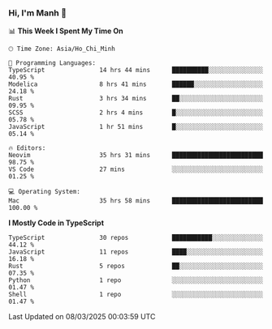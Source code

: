 ### Hi, I'm Manh 👋

<!--START_SECTION:waka-->
📊 **This Week I Spent My Time On** 

```text
🕑︎ Time Zone: Asia/Ho_Chi_Minh

💬 Programming Languages: 
TypeScript               14 hrs 44 mins      ██████████░░░░░░░░░░░░░░░   40.95 % 
Modelica                 8 hrs 41 mins       ██████░░░░░░░░░░░░░░░░░░░   24.18 % 
Rust                     3 hrs 34 mins       ██░░░░░░░░░░░░░░░░░░░░░░░   09.95 % 
SCSS                     2 hrs 4 mins        █░░░░░░░░░░░░░░░░░░░░░░░░   05.78 % 
JavaScript               1 hr 51 mins        █░░░░░░░░░░░░░░░░░░░░░░░░   05.14 % 

🔥 Editors: 
Neovim                   35 hrs 31 mins      █████████████████████████   98.75 % 
VS Code                  27 mins             ░░░░░░░░░░░░░░░░░░░░░░░░░   01.25 % 

💻 Operating System: 
Mac                      35 hrs 58 mins      █████████████████████████   100.00 % 
```

**I Mostly Code in TypeScript** 

```text
TypeScript               30 repos            ███████████░░░░░░░░░░░░░░   44.12 % 
JavaScript               11 repos            ████░░░░░░░░░░░░░░░░░░░░░   16.18 % 
Rust                     5 repos             ██░░░░░░░░░░░░░░░░░░░░░░░   07.35 % 
Python                   1 repo              ░░░░░░░░░░░░░░░░░░░░░░░░░   01.47 % 
Shell                    1 repo              ░░░░░░░░░░░░░░░░░░░░░░░░░   01.47 % 
```




 Last Updated on 08/03/2025 00:03:59 UTC
<!--END_SECTION:waka-->
